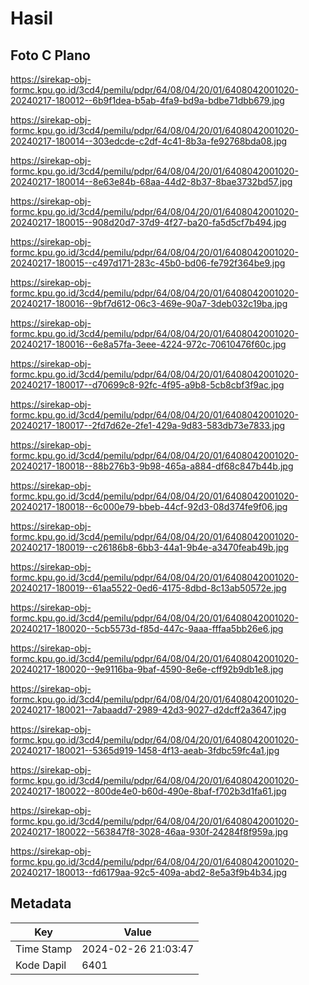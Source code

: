 # Hasil

## Foto C Plano

https://sirekap-obj-formc.kpu.go.id/3cd4/pemilu/pdpr/64/08/04/20/01/6408042001020-20240217-180012--6b9f1dea-b5ab-4fa9-bd9a-bdbe71dbb679.jpg

https://sirekap-obj-formc.kpu.go.id/3cd4/pemilu/pdpr/64/08/04/20/01/6408042001020-20240217-180014--303edcde-c2df-4c41-8b3a-fe92768bda08.jpg

https://sirekap-obj-formc.kpu.go.id/3cd4/pemilu/pdpr/64/08/04/20/01/6408042001020-20240217-180014--8e63e84b-68aa-44d2-8b37-8bae3732bd57.jpg

https://sirekap-obj-formc.kpu.go.id/3cd4/pemilu/pdpr/64/08/04/20/01/6408042001020-20240217-180015--908d20d7-37d9-4f27-ba20-fa5d5cf7b494.jpg

https://sirekap-obj-formc.kpu.go.id/3cd4/pemilu/pdpr/64/08/04/20/01/6408042001020-20240217-180015--c497d171-283c-45b0-bd06-fe792f364be9.jpg

https://sirekap-obj-formc.kpu.go.id/3cd4/pemilu/pdpr/64/08/04/20/01/6408042001020-20240217-180016--9bf7d612-06c3-469e-90a7-3deb032c19ba.jpg

https://sirekap-obj-formc.kpu.go.id/3cd4/pemilu/pdpr/64/08/04/20/01/6408042001020-20240217-180016--6e8a57fa-3eee-4224-972c-70610476f60c.jpg

https://sirekap-obj-formc.kpu.go.id/3cd4/pemilu/pdpr/64/08/04/20/01/6408042001020-20240217-180017--d70699c8-92fc-4f95-a9b8-5cb8cbf3f9ac.jpg

https://sirekap-obj-formc.kpu.go.id/3cd4/pemilu/pdpr/64/08/04/20/01/6408042001020-20240217-180017--2fd7d62e-2fe1-429a-9d83-583db73e7833.jpg

https://sirekap-obj-formc.kpu.go.id/3cd4/pemilu/pdpr/64/08/04/20/01/6408042001020-20240217-180018--88b276b3-9b98-465a-a884-df68c847b44b.jpg

https://sirekap-obj-formc.kpu.go.id/3cd4/pemilu/pdpr/64/08/04/20/01/6408042001020-20240217-180018--6c000e79-bbeb-44cf-92d3-08d374fe9f06.jpg

https://sirekap-obj-formc.kpu.go.id/3cd4/pemilu/pdpr/64/08/04/20/01/6408042001020-20240217-180019--c26186b8-6bb3-44a1-9b4e-a3470feab49b.jpg

https://sirekap-obj-formc.kpu.go.id/3cd4/pemilu/pdpr/64/08/04/20/01/6408042001020-20240217-180019--61aa5522-0ed6-4175-8dbd-8c13ab50572e.jpg

https://sirekap-obj-formc.kpu.go.id/3cd4/pemilu/pdpr/64/08/04/20/01/6408042001020-20240217-180020--5cb5573d-f85d-447c-9aaa-fffaa5bb26e6.jpg

https://sirekap-obj-formc.kpu.go.id/3cd4/pemilu/pdpr/64/08/04/20/01/6408042001020-20240217-180020--9e9116ba-9baf-4590-8e6e-cff92b9db1e8.jpg

https://sirekap-obj-formc.kpu.go.id/3cd4/pemilu/pdpr/64/08/04/20/01/6408042001020-20240217-180021--7abaadd7-2989-42d3-9027-d2dcff2a3647.jpg

https://sirekap-obj-formc.kpu.go.id/3cd4/pemilu/pdpr/64/08/04/20/01/6408042001020-20240217-180021--5365d919-1458-4f13-aeab-3fdbc59fc4a1.jpg

https://sirekap-obj-formc.kpu.go.id/3cd4/pemilu/pdpr/64/08/04/20/01/6408042001020-20240217-180022--800de4e0-b60d-490e-8baf-f702b3d1fa61.jpg

https://sirekap-obj-formc.kpu.go.id/3cd4/pemilu/pdpr/64/08/04/20/01/6408042001020-20240217-180022--563847f8-3028-46aa-930f-24284f8f959a.jpg

https://sirekap-obj-formc.kpu.go.id/3cd4/pemilu/pdpr/64/08/04/20/01/6408042001020-20240217-180013--fd6179aa-92c5-409a-abd2-8e5a3f9b4b34.jpg


## Metadata

| Key        | Value               |
| ---------- | ------------------- |
| Time Stamp | 2024-02-26 21:03:47 |
| Kode Dapil | 6401                |



